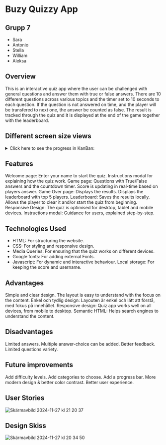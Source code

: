 # Buzy Quizzy App

## Grupp 7
- Sara
- Antonio
- Stella
- William
- Aleksa


## Overview
This is an interactive quiz app where the user can be challenged with general questions and answer them with true or false answers. There are 10 different questions across various topics and the timer set to 10 seconds to each question. If the question is not answered on time, and the player will be transfered to next one, the answer be counted as false. The result is tracked through the quiz and it is displayed at the end of the game together with the leaderboard.

## Different screen size views
<details>
<summary>Click here to see the progress in KanBan:</summary>

### Smartphone view
![smartphone-view](assets/image/smartphone.png)
### Touchpad view
![touchpad-view](assets/image/touchpad.png)
### Desktop view
![desktop-view](assets/image/desktop.png)

</details>

## Features
Welcome page:
Enter your name to start the quiz.
Instructions modal for explaining how the quiz work.
Game page:
Questions with True/False answers and the countdown timer.
Score is updating in real-time based on players answer.
Game Over page:
Displays the results.
Displays the leaderboard with top 5 players.
Leaderboard:
Saves the results locally.
Allows the player to clear it and/or start the quiz from beginning.
Responsive Design:
The quiz is optimised for desktop, tablet and mobile devices.
Instructions modal:
Guidance for users, explained step-by-step.
## Technologies Used
- HTML: For structuring the website.
- CSS: For styling and responsive design.
- Media Queries: For ensuring that the quiz works on different devices.
 - Google fonts: For adding external Fonts.
 - Javascript: For dynamic and interactive behaviour.
Local storage: For keeping the score and username.
## Advantages
Simple and clear design. The layout is easy to understand with the focus on the content.
Enkel och tydlig design: Layouten är enkel och lätt att förstå, med fokus på innehållet.
Responsive design: Quiz app works well on all devices, from mobile to desktop.
Semantic HTML: Helps search engines to understand the content.
## Disadvantages
Limited answers. Multiple answer-choice can be added.
Better feedback.
Limited questions variety.

## Future improvements
Add difficulty levels.
Add categories to choose.
Add a progress bar.
More modern design & better color contrast.
Better user experience.

## User Stories
<img width="1698" alt="Skärmavbild 2024-11-27 kl  21 20 37" src="https://github.com/user-attachments/assets/ceccd7c3-5ad1-4e43-bd98-c09784950846">

## Design Skiss
<img width="580" alt="Skärmavbild 2024-11-27 kl  20 34 50" src="https://github.com/user-attachments/assets/2f23f776-a11e-4cd2-8f8b-d20e90e72efd">


